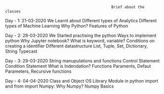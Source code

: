                                                     Brief about the classes
                                                    
                                                    
Day - 1: 21-03-2020 We Learnt about Different types of Analytics Different types of Machine Learning Why Python? Features of Python

Day - 2: 28-03-2020 We Started practising the python Ways to implement python Why Jupyter notebook? What is keyword, variable? Conditions on creating a identifier Different datastructure List, Tuple, Set, Dictionary, String Typecast

Day - 3: 29-03-2020 String manupulations and functions Control Statement Condition Statement What is Indendation? Functions Paraments, Defaut Parameters, Recursive functions

Day - 4: 04-04-2020 Class and Object OS Library Module in python import and from import Numpy: Why Numpy? Numpy Basics
